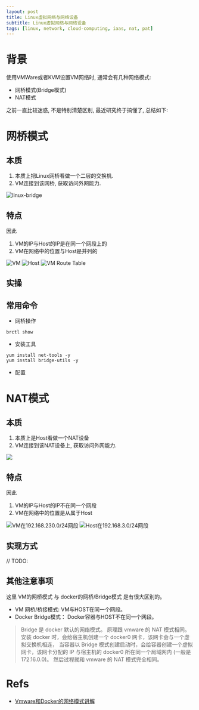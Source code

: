 ```yaml
---
layout: post
title: Linux虚拟网络与网络设备
subtitle: Linux虚拟网络与网络设备
tags: [linux, network, cloud-computing, iaas, nat, pat]
---
```


# 背景
使用VMWare或者KVM设置VM网络时, 通常会有几种网络模式: 
- 网桥模式(Bridge模式)
- NAT模式

之前一直比较迷惑, 不是特别清楚区别, 最近研究终于搞懂了, 总结如下: 

# 网桥模式
## 本质
1. 本质上把Linux网桥看做一个二层的交换机.
2. VM连接到该网桥, 获取访问外网能力.

![linux-bridge](https://davywalker-bucket.oss-cn-shanghai.aliyuncs.com/img/202206202216042.png)

## 特点
因此
1. VM的IP与Host的IP是在同一个网段上的
2. VM在网络中的位置与Host是并列的

![VM](https://davywalker-bucket.oss-cn-shanghai.aliyuncs.com/img/202206202214199.png)
![Host](https://davywalker-bucket.oss-cn-shanghai.aliyuncs.com/img/202206202215507.png)
![VM Route Table](https://davywalker-bucket.oss-cn-shanghai.aliyuncs.com/img/202206202216645.png)

## 实操



## 常用命令

- 网桥操作
```shell
brctl show
```

- 安装工具
```shell
yum install net-tools -y
yum install bridge-utils -y
```

- 配置


# NAT模式
## 本质
1. 本质上是Host看做一个NAT设备
2. VM连接到该NAT设备上, 获取访问外网能力.

![](https://davywalker-bucket.oss-cn-shanghai.aliyuncs.com/img/202206202212554.png)

## 特点
因此
1. VM的IP与Host的IP不在同一个网段
2. VM在网络中的位置是从属于Host

![VM在192.168.230.0/24网段](https://davywalker-bucket.oss-cn-shanghai.aliyuncs.com/img/202206202159960.png)
![Host在192.168.3.0/24网段](https://davywalker-bucket.oss-cn-shanghai.aliyuncs.com/img/202206202200319.png)

## 实现方式
// TODO:



## 其他注意事项
这里 VM的网桥模式 与 docker的网桥/Bridge模式 是有很大区别的。
- VM 网桥/桥接模式: VM与HOST在同一个网段。
- Docker Bridge模式： Docker容器与HOST不在同一个网段。
> Bridge 是 docker 默认的网络模式。
> 原理跟 vmware 的 NAT 模式相同。
> 安装 docker 时，会给宿主机创建一个 docker0 网卡，该网卡会与一个虚拟交换机相连，
> 当容器以 Bridge 模式创建启动时，会给容器创建一个虚拟网卡，该网卡分配的 IP 与宿主机的 docker0 所在同一个局域网内 (一般是 172.16.0.0)。
> 然后过程就和 vmware 的 NAT 模式完全相同。

# Refs
- [ Vmware和Docker的网络模式讲解](https://learnku.com/docs/go-micro-build/1.0/explain-the-network-mode-of-vmware-and-docker/8879)